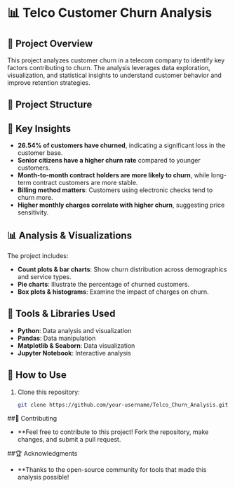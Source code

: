 # 📊 Telco Customer Churn Analysis

## 📝 Project Overview
This project analyzes customer churn in a telecom company to identify key factors contributing to churn. The analysis leverages data exploration, visualization, and statistical insights to understand customer behavior and improve retention strategies.

## 📂 Project Structure

## 📌 Key Insights
- **26.54% of customers have churned**, indicating a significant loss in the customer base.
- **Senior citizens have a higher churn rate** compared to younger customers.
- **Month-to-month contract holders are more likely to churn**, while long-term contract customers are more stable.
- **Billing method matters**: Customers using electronic checks tend to churn more.
- **Higher monthly charges correlate with higher churn**, suggesting price sensitivity.

## 📊 Analysis & Visualizations
The project includes:
- **Count plots & bar charts**: Show churn distribution across demographics and service types.
- **Pie charts**: Illustrate the percentage of churned customers.
- **Box plots & histograms**: Examine the impact of charges on churn.

## 🔧 Tools & Libraries Used
- **Python**: Data analysis and visualization
- **Pandas**: Data manipulation
- **Matplotlib & Seaborn**: Data visualization
- **Jupyter Notebook**: Interactive analysis

## 🚀 How to Use
1. Clone this repository:
   ```sh
   git clone https://github.com/your-username/Telco_Churn_Analysis.git

##🤝 Contributing
- **Feel free to contribute to this project! Fork the repository, make changes, and submit a pull request.

##🏆 Acknowledgments
- **Thanks to the open-source community for tools that made this analysis possible!
